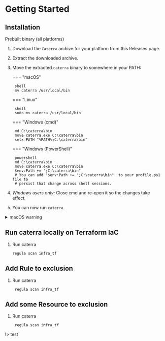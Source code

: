 # Getting Started

## Installation

Prebuilt binary (all platforms)

1. Download the ```Caterra``` archive for your platform from this Releases page.
2. Extract the downloaded archive.
3. Move the extracted ```caterra``` binary to somewhere in your PATH:

    === "macOS"

        shell
        mv caterra /usr/local/bin

    === "Linux"

        shell
        sudo mv caterra /usr/local/bin

    === "Windows (cmd)"

        md C:\caterra\bin
        move caterra.exe C:\caterra\bin
        setx PATH "%PATH%;C:\caterra\bin"
    
    === "Windows (PowerShell)"

        powershell
        md C:\caterra\bin
        move caterra.exe C:\caterra\bin
        $env:Path += ";C:\caterra\bin"
        # You can add '$env:Path += ";C:\caterra\bin"' to your profile.ps1 file to
        # persist that change across shell sessions.

4. _Windows users only:_ Close cmd and re-open it so the changes take effect.
5. You can now run `caterra`.

<details>
  <summary>macOS warning</summary>
  
  On some versions of macOS, you might see an error message that "caterra cannot be opened because the developer cannot be verified." You can safely run caterra by taking the following steps:

    1. Select "Cancel" to dismiss the error message.
    2. In macOS, access System Preferences > Security and Privacy.
    3. Select the General tab and click the "Allow Anyway" button.
    4. Run caterra again:

            caterra

    5. macOS will ask you to confirm that you want to open it. Select "Open."
    
    You can now execute caterra commands.

</details>

## Run caterra locally on Terraform IaC

1.  Run caterra 

        regula scan infra_tf


## Add Rule to exclusion  

1. Run caterra 

        regula scan infra_tf


## Add some Resource to exclusion  

1. Run caterra 

        regula scan infra_tf



!> test